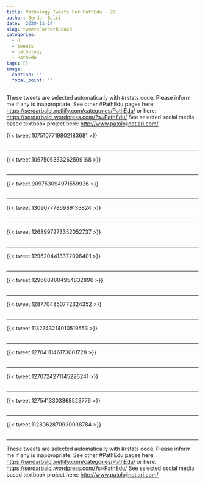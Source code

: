 ```yaml
---
title: Pathology Tweets For PathEdu - 29
author: Serdar Balci
date: '2020-11-14'
slug: tweetsForPathEdu29
categories:
  - R
  - tweets
  - pathology
  - PathEdu
tags: []
image:
  caption: ''
  focal_point: ''
---
```



These tweets are selected automatically with #rstats code. Please inform me if any is inappropriate.
See other #PathEdu pages here: https://serdarbalci.netlify.com/categories/PathEdu/  or here: https://serdarbalci.wordpress.com/?s=PathEdu/ 
See selected social media based textbook project here: http://www.patolojinotlari.com/

{{< tweet 1075107719802183681 >}}
<br>
<br>
<hr>
{{< tweet 1067505363262599168 >}}
<br>
<br>
<hr>
{{< tweet 909753094971559936 >}}
<br>
<br>
<hr>
{{< tweet 1309077786989133824 >}}
<br>
<br>
<hr>
{{< tweet 1268997273352052737 >}}
<br>
<br>
<hr>
{{< tweet 1296204413372006401 >}}
<br>
<br>
<hr>
{{< tweet 1296089804954832896 >}}
<br>
<br>
<hr>
{{< tweet 1287704850772324352 >}}
<br>
<br>
<hr>
{{< tweet 1132743214010519553 >}}
<br>
<br>
<hr>
{{< tweet 1270411146173001728 >}}
<br>
<br>
<hr>
{{< tweet 1270724271145226241 >}}
<br>
<br>
<hr>
{{< tweet 1275413303368523776 >}}
<br>
<br>
<hr>
{{< tweet 1128062870930038784 >}}
<br>
<br>
<hr>


These tweets are selected automatically with #rstats code. Please inform me if any is inappropriate.
See other #PathEdu pages here: https://serdarbalci.netlify.com/categories/PathEdu/  or here: https://serdarbalci.wordpress.com/?s=PathEdu/ 
See selected social media based textbook project here: http://www.patolojinotlari.com/
